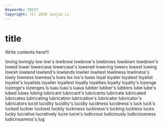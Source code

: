 ```yaml
---
Keywords: 29537
Copyright: (C) 2020 Junjie Li
---
```


# title

Write contents here!!!
 
loving 
lovingly 
low 
low's 
lowbrow
lowbrow's 
lowbrows 
lowdown 
lowdown's 
lowed 
lower 
lowercase 
lowercase's 
lowered 
lowering
lowers 
lowest 
lowing 
lowish 
lowland 
lowland's 
lowlands 
lowlier 
lowliest 
lowliness
lowliness's 
lowly 
lowness 
lowness's 
lows 
lox 
lox's 
loxes 
loyal 
loyaler
loyalest 
loyalist 
loyalist's 
loyalists 
loyaller 
loyallest 
loyally 
loyalties 
loyalty 
loyalty's
lozenge 
lozenge's 
lozenges 
ls 
luau 
luau's 
luaus 
lubber 
lubber's 
lubbers
lube 
lube's 
lubed 
lubes 
lubing 
lubricant 
lubricant's 
lubricants 
lubricate 
lubricated
lubricates 
lubricating 
lubrication 
lubrication's 
lubricator 
lubricator's 
lubricators 
lucid 
lucidity 
lucidity's
lucidly 
lucidness 
lucidness's 
luck 
luck's 
lucked 
luckier 
luckiest 
luckily 
luckiness
luckiness's 
lucking 
luckless 
lucks 
lucky 
lucrative 
lucratively 
lucre 
lucre's 
ludicrous
ludicrously 
ludicrousness 
ludicrousness's 
lug 
